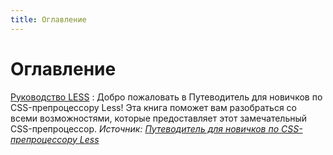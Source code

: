 ```yaml
---
title: Оглавление
---
```


# Оглавление

[Руководство LESS](guide/index.md)
: Добро пожаловать в Путеводитель для новичков по CSS-препроцессору Less! Эта книга поможет вам разобраться со всеми возможностями, которые предоставляет этот замечательный CSS-препроцессор. _Источник: [Путеводитель для новичков по CSS-препроцессору Less](https://mrmlnc.gitbooks.io/less-guidebook-for-beginners/content/)_
